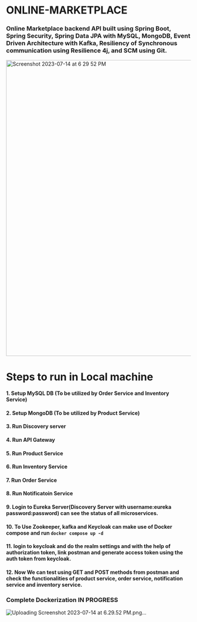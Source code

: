 # ONLINE-MARKETPLACE
### Online Marketplace backend API built using Spring Boot, Spring Security, Spring Data JPA with MySQL, MongoDB, Event Driven Architecture with Kafka, Resiliency of Synchronous communication using Resilience 4j, and SCM using Git. 

<img width="807" alt="Screenshot 2023-07-14 at 6 29 52 PM" src="https://gi![Uploading Screenshot 2023-07-14 at 6.29.52 PM.png…]()
thub.com/amoghabn/online-marketplace/assets/112653296/4514a76b-8239-488c-a649-e1eea7965194">

# Steps to run in Local machine
#### 1. Setup MySQL DB (To be utilized by Order Service and Inventory Service)
#### 2. Setup MongoDB (To be utilized by Product Service)
#### 3. Run Discovery server
#### 4. Run API Gateway
#### 5. Run Product Service
#### 6. Run Inventory Service
#### 7. Run Order Service
#### 8. Run Notificatoin Service 
#### 9. Login to Eureka Server(Discovery Server with username:eureka password:password) can see the status of all microservices.
#### 10. To Use Zookeeper, kafka and Keycloak can make use of Docker compose and run `docker compose up -d`
#### 11. login to keycloak and do the realm settings and with the help of authorization token, link postman and generate access token using the auth token from keycloak. 
#### 12. Now We can test using GET and POST methods from postman and check the functionalities of product service, order service, notification service and inventory service.

### Complete Dockerization IN PROGRESS

![Uploading Screenshot 2023-07-14 at 6.29.52 PM.png…]()


